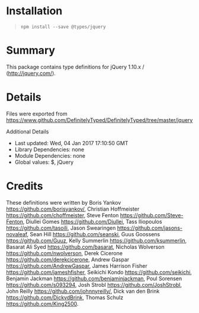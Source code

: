 # Installation
> `npm install --save @types/jquery`

# Summary
This package contains type definitions for jQuery 1.10.x / (http://jquery.com/).

# Details
Files were exported from https://www.github.com/DefinitelyTyped/DefinitelyTyped/tree/master/jquery

Additional Details
 * Last updated: Wed, 04 Jan 2017 17:10:50 GMT
 * Library Dependencies: none
 * Module Dependencies: none
 * Global values: $, jQuery

# Credits
These definitions were written by Boris Yankov <https://github.com/borisyankov/>, Christian Hoffmeister <https://github.com/choffmeister>, Steve Fenton <https://github.com/Steve-Fenton>, Diullei Gomes <https://github.com/Diullei>, Tass Iliopoulos <https://github.com/tasoili>, Jason Swearingen <https://github.com/jasons-novaleaf>, Sean Hill <https://github.com/seanski>, Guus Goossens <https://github.com/Guuz>, Kelly Summerlin <https://github.com/ksummerlin>, Basarat Ali Syed <https://github.com/basarat>, Nicholas Wolverson <https://github.com/nwolverson>, Derek Cicerone <https://github.com/derekcicerone>, Andrew Gaspar <https://github.com/AndrewGaspar>, James Harrison Fisher <https://github.com/jameshfisher>, Seikichi Kondo <https://github.com/seikichi>, Benjamin Jackman <https://github.com/benjaminjackman>, Poul Sorensen <https://github.com/s093294>, Josh Strobl <https://github.com/JoshStrobl>, John Reilly <https://github.com/johnnyreilly/>, Dick van den Brink <https://github.com/DickvdBrink>, Thomas Schulz <https://github.com/King2500>.
